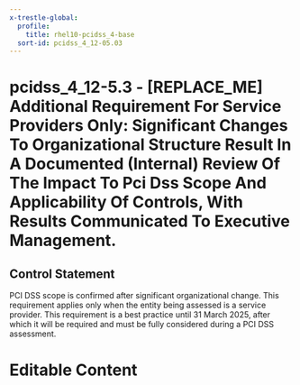 ```yaml
---
x-trestle-global:
  profile:
    title: rhel10-pcidss_4-base
  sort-id: pcidss_4_12-05.03
---
```


# pcidss_4_12-5.3 - \[REPLACE_ME\] Additional Requirement For Service Providers Only: Significant Changes To Organizational Structure Result In A Documented (Internal) Review Of The Impact To Pci Dss Scope And Applicability Of Controls, With Results Communicated To Executive Management.

## Control Statement

PCI DSS scope is confirmed after significant organizational change. This requirement
applies only when the entity being assessed is a service provider. This requirement is a
best practice until 31 March 2025, after which it will be required and must be fully
considered during a PCI DSS assessment.

# Editable Content

<!-- Make additions and edits below -->
<!-- The above represents the contents of the control as received by the profile, prior to additions. -->
<!-- If the profile makes additions to the control, they will appear below. -->
<!-- The above markdown may not be edited but you may edit the content below, and/or introduce new additions to be made by the profile. -->
<!-- If there is a yaml header at the top, parameter values may be edited. Use --set-parameters to incorporate the changes during assembly. -->
<!-- The content here will then replace what is in the profile for this control, after running profile-assemble. -->
<!-- The current profile has no added parts for this control, but you may add new ones here. -->
<!-- Each addition must have a heading either of the form ## Control my_addition_name -->
<!-- or ## Part a. (where the a. refers to one of the control statement labels.) -->
<!-- "## Control" parts are new parts added after the statement part. -->
<!-- "## Part" parts are new parts added into the top-level statement part with that label. -->
<!-- Subparts may be added with nested hash levels of the form ### My Subpart Name -->
<!-- underneath the parent ## Control or ## Part being added -->
<!-- See https://oscal-compass.github.io/compliance-trestle/tutorials/ssp_profile_catalog_authoring/ssp_profile_catalog_authoring for guidance. -->
